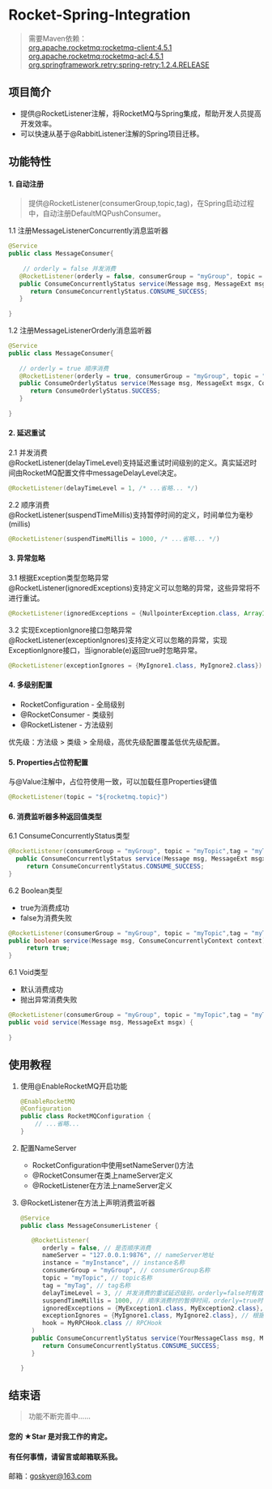 # Rocket-Spring-Integration
> 需要Maven依赖：<br> 
[org.apache.rocketmq:rocketmq-client:4.5.1](https://mvnrepository.com/artifact/org.apache.rocketmq/rocketmq-client/4.5.1)<br>
[org.apache.rocketmq:rocketmq-acl:4.5.1](https://mvnrepository.com/artifact/org.apache.rocketmq/rocketmq-acl/4.5.1)<br>
[org.springframework.retry:spring-retry:1.2.4.RELEASE](https://mvnrepository.com/artifact/org.springframework.retry/spring-retry/1.2.4.RELEASE)

## 项目简介 
* 提供@RocketListener注解，将RocketMQ与Spring集成，帮助开发人员提高开发效率。
* 可以快速从基于@RabbitListener注解的Spring项目迁移。

## 功能特性
#### 1. 自动注册
> 提供@RocketListener(consumerGroup,topic,tag)，在Spring启动过程中，自动注册DefaultMQPushConsumer。

1.1 注册MessageListenerConcurrently消息监听器 <br>
```java
@Service
public class MessageConsumer{
   
    // orderly = false 并发消费
   @RocketListener(orderly = false, consumerGroup = "myGroup", topic = "myTopic",tag = "myTag")
   public ConsumeConcurrentlyStatus service(Message msg, MessageExt msgx, ConsumeConcurrentlyContext context) {
      return ConsumeConcurrentlyStatus.CONSUME_SUCCESS;
   }
   
}
```
1.2 注册MessageListenerOrderly消息监听器 <br>
```java
@Service
public class MessageConsumer{
    
   // orderly = true 顺序消费
   @RocketListener(orderly = true, consumerGroup = "myGroup", topic = "myTopic",tag = "myTag")
   public ConsumeOrderlyStatus service(Message msg, MessageExt msgx, ConsumeOrderlyContext context) {
      return ConsumeOrderlyStatus.SUCCESS;
   }
   
}
```

#### 2. 延迟重试
2.1 并发消费 <br>
@RocketListener(delayTimeLevel)支持延迟重试时间级别的定义。真实延迟时间由RocketMQ配置文件中messageDelayLevel决定。
```java
@RocketListener(delayTimeLevel = 1, /* ...省略... */)
```
2.2 顺序消费<br>
@RocketListener(suspendTimeMillis)支持暂停时间的定义，时间单位为毫秒(millis)
```java
@RocketListener(suspendTimeMillis = 1000, /* ...省略... */)
```

#### 3. 异常忽略
3.1 根据Exception类型忽略异常 <br>
@RocketListener(ignoredExceptions)支持定义可以忽略的异常，这些异常将不进行重试。
```java
@RocketListener(ignoredExceptions = {NullpointerException.class, ArrayIndexOutOfBoundsException.class})
```
3.2 实现ExceptionIgnore接口忽略异常 <br>
@RocketListener(exceptionIgnores)支持定义可以忽略的异常，实现ExceptionIgnore接口，当ignorable(e)返回true时忽略异常。
```java
@RocketListener(exceptionIgnores = {MyIgnore1.class, MyIgnore2.class})
```
#### 4. 多级别配置
* RocketConfiguration - 全局级别
* @RocketConsumer - 类级别
* @RocketListener - 方法级别

优先级：方法级 > 类级 > 全局级，高优先级配置覆盖低优先级配置。
#### 5. Properties占位符配置
与@Value注解中，占位符使用一致，可以加载任意Properties键值
```java
@RocketListener(topic = "${rocketmq.topic}")
```
#### 6. 消费监听器多种返回值类型
6.1 ConsumeConcurrentlyStatus类型
```java
@RocketListener(consumerGroup = "myGroup", topic = "myTopic",tag = "myTag")
  public ConsumeConcurrentlyStatus service(Message msg, MessageExt msgx, ConsumeConcurrentlyContext context) {
     return ConsumeConcurrentlyStatus.CONSUME_SUCCESS;
}
```
6.2 Boolean类型
* true为消费成功
* false为消费失败
```java
@RocketListener(consumerGroup = "myGroup", topic = "myTopic",tag = "myTag")
public boolean service(Message msg, ConsumeConcurrentlyContext context) {
     return true;
}
```
6.1 Void类型
* 默认消费成功
* 抛出异常消费失败
```java
@RocketListener(consumerGroup = "myGroup", topic = "myTopic",tag = "myTag")
public void service(Message msg, MessageExt msgx) {
    
}
```
## 使用教程

1. 使用@EnableRocketMQ开启功能
   ```java
   @EnableRocketMQ
   @Configuration
   public class RocketMQConfiguration {
       // ...省略... 
   }
   ```
2. 配置NameServer
   * RocketConfiguration中使用setNameServer()方法
   * @RocketConsumer在类上nameServer定义
   * @RocketListener在方法上nameServer定义

3. @RocketListener在方法上声明消费监听器
    ```java
    @Service
    public class MessageConsumerListener {
    
       @RocketListener(
          orderly = false, // 是否顺序消费
          nameServer = "127.0.0.1:9876", // nameServer地址
          instance = "myInstance", // instance名称
          consumerGroup = "myGroup", // consumerGroup名称
          topic = "myTopic", // topic名称
          tag = "myTag", // tag名称
          delayTimeLevel = 3, // 并发消费的重试延迟级别，orderly=false时有效
          suspendTimeMillis = 1000, // 顺序消费时的暂停时间，orderly=true时有效
          ignoredExceptions = {MyException1.class, MyException2.class}, // 可以被忽略的Exception
          exceptionIgnores = {MyIgnore1.class, MyIgnore2.class}, // 根据Exception内容忽略
          hook = MyRPCHook.class // RPCHook
       )
       public ConsumeConcurrentlyStatus service(YourMessageClass msg, MessageExt msgx, ConsumeConcurrentlyContext ctx) {
          return ConsumeConcurrentlyStatus.CONSUME_SUCCESS;
       }
 
    }
    ```

## 结束语
> 功能不断完善中......

#### 您的 ★Star 是对我工作的肯定。
#### 有任何事情，请留言或邮箱联系我。
邮箱：goskyer@163.com
